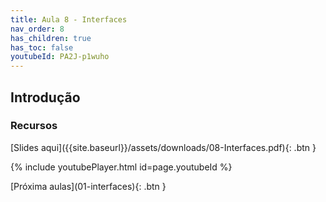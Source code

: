 ```yaml
---
title: Aula 8 - Interfaces
nav_order: 8
has_children: true
has_toc: false
youtubeId: PA2J-p1wuho
---
```


## Introdução

### Recursos
<span class="fs-3">
[Slides aqui]({{site.baseurl}}/assets/downloads/08-Interfaces.pdf){: .btn }
</span>

{% include youtubePlayer.html id=page.youtubeId %}

<span class="fs-3 float-right">
[Próxima aulas](01-interfaces){: .btn }
</span>

